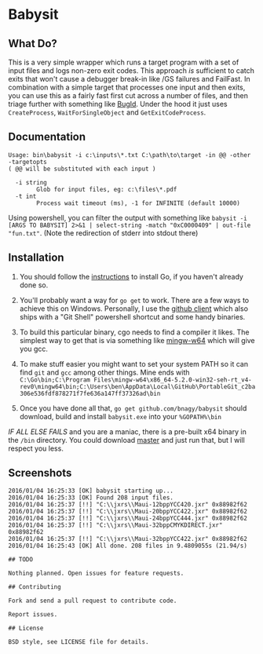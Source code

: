 Babysit
=======

## What Do?

This is a very simple wrapper which runs a target program with a set of input files and logs non-zero exit codes. This approach _is_ sufficient to catch exits that won't cause a debugger break-in like /GS failures and FailFast. In combination with a simple target that processes one input and then exits, you can use this as a fairly fast first cut across a number of files, and then triage further with something like [BugId](https://github.com/SkyLined/BugId). Under the hood it just uses `CreateProcess`, `WaitForSingleObject` and `GetExitCodeProcess`.

## Documentation

```
Usage: bin\babysit -i c:\inputs\*.txt C:\path\to\target -in @@ -other -targetopts
( @@ will be substituted with each input )

  -i string
        Glob for input files, eg: c:\files\*.pdf
  -t int
        Process wait timeout (ms), -1 for INFINITE (default 10000)
```

Using powershell, you can filter the output with something like `babysit -i [ARGS TO BABYSIT] 2>&1 | select-string -match "0xC0000409" | out-file "fun.txt"`. (Note the redirection of stderr into stdout there)

## Installation

1. You should follow the [instructions](https://golang.org/doc/install) to
install Go, if you haven't already done so.

2. You'll probably want a way for `go get` to work. There are a few ways to achieve this on Windows. Personally, I use the [github client](https://desktop.github.com/) which also ships with a "Git Shell" powershell shortcut and some handy binaries.

3. To build this particular binary, cgo needs to find a compiler it likes. The simplest way to get that is via something like [mingw-w64](http://mingw-w64.org/doku.php) which will give you gcc.

4. To make stuff easier you might want to set your system PATH so it can find `git` and `gcc` among other things. Mine ends with `C:\Go\bin;C:\Program Files\mingw-w64\x86_64-5.2.0-win32-seh-rt_v4-rev0\mingw64\bin;C:\Users\ben\AppData\Local\GitHub\PortableGit_c2ba306e536fdf878271f7fe636a147ff37326ad\bin`

5. Once you have done all that, `go get github.com/bnagy/babysit` should download, build and install `babysit.exe` into your `%GOPATH%\bin`

*IF ALL ELSE FAILS* and you are a maniac, there is a pre-built x64 binary in the `/bin` directory. You could download [master](https://github.com/bnagy/babysit/archive/master.zip) and just run that, but I will respect you less.

## Screenshots

```
2016/01/04 16:25:33 [OK] babysit starting up...
2016/01/04 16:25:33 [OK] Found 208 input files.
2016/01/04 16:25:37 [!!] "C:\\jxrs\\Maui-12bppYCC420.jxr" 0x88982f62
2016/01/04 16:25:37 [!!] "C:\\jxrs\\Maui-20bppYCC422.jxr" 0x88982f62
2016/01/04 16:25:37 [!!] "C:\\jxrs\\Maui-24bppYCC444.jxr" 0x88982f62
2016/01/04 16:25:37 [!!] "C:\\jxrs\\Maui-32bppCMYKDIRECT.jxr" 0x88982f62
2016/01/04 16:25:37 [!!] "C:\\jxrs\\Maui-32bppYCC422.jxr" 0x88982f62
2016/01/04 16:25:43 [OK] All done. 208 files in 9.4809055s (21.94/s)

## TODO

Nothing planned. Open issues for feature requests.

## Contributing

Fork and send a pull request to contribute code.

Report issues.

## License

BSD style, see LICENSE file for details.

